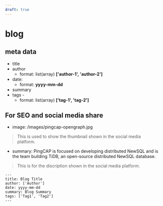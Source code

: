 ```yaml
---
draft: true
---
```


# blog

## meta data

- title
- author
  - format: list(array) **['author-1', 'author-2']**
- date:
  - format: **yyyy-mm-dd**
- summary
- tags -
  - format: list(array)  **['tag-1', 'tag-2']**

## For SEO and social media share

- image: /images/pingcap-opengraph.jpg
> This is used to show the thumbnail shown in the social media platform.

- summary: PingCAP is focused on developing distributed NewSQL and is the team building TiDB, an open-source distributed NewSQL database.
> This is for the discription shown in the social media platform.

```
---
title: Blog Title
author: ['Author']
date: yyyy-mm-dd
summary: Blog Summary
tags: ['Tag1', 'Tag2']
---
```
